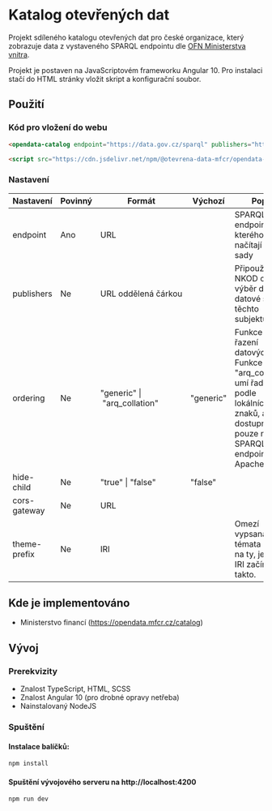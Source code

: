 # Katalog otevřených dat

Projekt sdíleného katalogu otevřených dat pro české organizace, který zobrazuje data z vystaveného SPARQL endpointu dle [OFN Ministerstva vnitra](https://ofn.gov.cz/rozhran%C3%AD-katalog%C5%AF-otev%C5%99en%C3%BDch-dat/draft/).

Projekt je postaven na JavaScriptovém frameworku Angular 10. Pro instalaci stačí do HTML stránky vložit skript a konfigurační soubor.

## Použití

### Kód pro vložení do webu
```html
<opendata-catalog endpoint="https://data.gov.cz/sparql" publishers="https://data.gov.cz/zdroj/ovm/00006947"></opendata-catalog>

<script src="https://cdn.jsdelivr.net/npm/@otevrena-data-mfcr/opendata-catalog@1.1.1/package/catalog.min.js"></script>
```
### Nastavení

| Nastavení    | Povinný | Formát                                     | Výchozí   | Popis                                                                                                                                           |
|--------------|---------|--------------------------------------------|-----------|-------------------------------------------------------------------------------------------------------------------------------------------------|
| endpoint     | Ano     | URL                                        |           | SPARQL endpoint ze kterého se načítají datové sady                                                                                              |
| publishers   | Ne      | URL&nbsp;oddělená&nbsp;čárkou              |           | Připoužití NKOD omezí výběr dat na datové sady těchto subjektů                                                                                  |
| ordering     | Ne      | "generic"&nbsp;&#124;&nbsp;"arq_collation" | "generic" | Funkce pro řazení datových sad. Funkce "arq_collation" umí řadit podle lokálních znaků, ale je dostupná pouze na SPARQL endpointech Apache Jena |
| hide-child   | Ne      | "true"&nbsp;&#124;&nbsp;"false"            | "false"   |                                                                                                                                                 |
| cors-gateway | Ne      | URL                                        |           |                                                                                                                                                 |
| theme-prefix | Ne      | IRI                                        |           | Omezí vypsaná témata pouze na ty, jejichž IRI začíná takto.                                                                                     |


## Kde je implementováno

 - Ministerstvo financí (https://opendata.mfcr.cz/catalog)

## Vývoj


### Prerekvizity
  - Znalost TypeScript, HTML, SCSS
  - Znalost Angular 10 (pro drobné opravy netřeba)
  - Nainstalovaný NodeJS

### Spuštění

#### Instalace balíčků:
```sh
npm install
```

#### Spuštění vývojového serveru na http://localhost:4200
```sh
npm run dev
```
